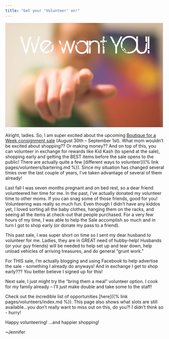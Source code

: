 ```yaml
---
title: "Get your 'Volunteer' on!"
---
```


![Volunteer](/img/blog/We%20want%20YOU!.jpg)

Alright, ladies. So, I am super excited about the upcoming [Boutique for a Week consignment sale](/) (August 30th – September 1st). What mom wouldn’t be excited about shopping?? Or making money?? And on top of this, you can volunteer in exchange for rewards like Kid Kash (to spend at the sale), shopping early and getting the BEST items before the sale opens to the public! There are actually quite a few [different ways to volunteer]({% link pages/volunteers/bartering.md %}). Since my situation has changed several times over the last couple of years, I’ve taken advantage of several of them already! 

Last fall I was seven months pregnant and on bed rest, so a dear friend volunteered her time for me. In the past, I’ve actually donated my volunteer time to other moms. If you can snag some of those friends, good for you! Volunteering was really so much fun. Even though I didn’t have any kiddos yet, I loved sorting all the baby clothes, hanging them on the racks, and seeing all the items at check-out that people purchased. For a very few hours of my time, I was able to help the Sale accomplish so much and in turn I got to shop early (or donate my pass to a friend).

This past sale, I was super short on time so I sent my dear husband to volunteer for me. Ladies, they are in GREAT need of hubby-help! Husbands (or your guy friends) will be needed to help set up and tear down, help unload vehicles of arriving treasures, and do general “grunt work.” 

For THIS sale, I’m actually blogging and using Facebook to help advertise the sale - something I already do anyways! And in exchange I get to shop early??? You better believe I signed up for this!

Next sale, I just might try the “bring them a meal” volunteer option. I cook for my family already – I’ll just make double and take some to the staff! 

Check out the incredible list of opportunities [here]({% link pages/volunteers/index.md %}). This page also shows what slots are still available…you don’t really want to miss out on this, do you?! I didn’t think so - hurry! 

Happy volunteering! …and happier shopping!

~Jennifer
